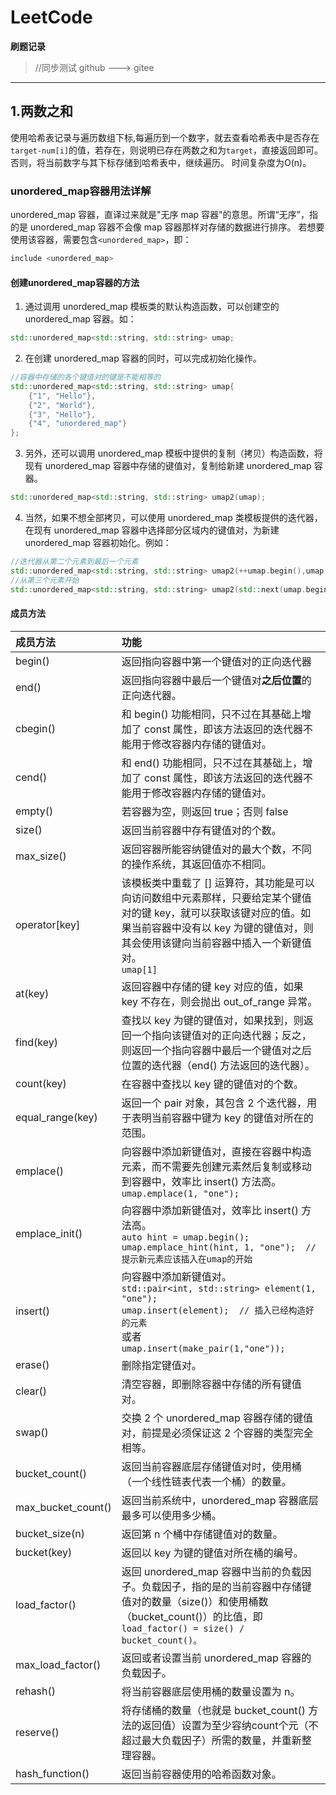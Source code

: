 # LeetCode
**刷题记录**
>//同步测试 github ---> gitee
---
## 1.两数之和
使用哈希表记录与遍历数组下标,每遍历到一个数字，就去查看哈希表中是否存在`target-num[i]`的值，若存在，则说明已存在两数之和为`target`，直接返回即可。否则，将当前数字与其下标存储到哈希表中，继续遍历。
时间复杂度为O(n)。
### unordered_map容器用法详解
unordered_map 容器，直译过来就是"无序 map 容器"的意思。所谓“无序”，指的是 unordered_map 容器不会像 map 容器那样对存储的数据进行排序。
若想要使用该容器，需要包含`<unordered_map>`，即：
```c++
include <unordered_map>
```
#### 创建unordered_map容器的方法
1.  通过调用 unordered_map 模板类的默认构造函数，可以创建空的 unordered_map 容器。如：
```c++
std::unordered_map<std::string, std::string> umap;
```
2. 在创建 unordered_map 容器的同时，可以完成初始化操作。
```c++
//容器中存储的各个键值对的键是不能相等的
std::unordered_map<std::string, std::string> umap{
    {"1", "Hello"},
    {"2", "World"},
    {"3", "Hello"},
    {"4", "unordered_map"}
};
```
3. 另外，还可以调用 unordered_map 模板中提供的复制（拷贝）构造函数，将现有 unordered_map 容器中存储的键值对，复制给新建 unordered_map 容器。
```c++
std::unordered_map<std::string, std::string> umap2(umap);
```
4. 当然，如果不想全部拷贝，可以使用 unordered_map 类模板提供的迭代器，在现有 unordered_map 容器中选择部分区域内的键值对，为新建 unordered_map 容器初始化。例如：
```c++
//迭代器从第二个元素到最后一个元素
std::unordered_map<std::string, std::string> umap2(++umap.begin(),umap.end());
//从第三个元素开始
std::unordered_map<std::string, std::string> umap2(std::next(umap.begin(), 2), umap.end());
```
#### 成员方法
成员方法|功能
:-----|:---|
begin()|返回指向容器中第一个键值对的正向迭代器
end() |返回指向容器中最后一个键值对**之后位置**的正向迭代器。
cbegin()|和 begin() 功能相同，只不过在其基础上增加了 const 属性，即该方法返回的迭代器不能用于修改容器内存储的键值对。
cend()|和 end() 功能相同，只不过在其基础上，增加了 const 属性，即该方法返回的迭代器不能用于修改容器内存储的键值对。
empty()|若容器为空，则返回 true；否则 false
size()|返回当前容器中存有键值对的个数。
max_size()|返回容器所能容纳键值对的最大个数，不同的操作系统，其返回值亦不相同。
operator[key]|	该模板类中重载了 [] 运算符，其功能是可以向访问数组中元素那样，只要给定某个键值对的键 key，就可以获取该键对应的值。如果当前容器中没有以 key 为键的键值对，则其会使用该键向当前容器中插入一个新键值对。<br>`umap[1]`
at(key)|返回容器中存储的键 key 对应的值，如果 key 不存在，则会抛出 out_of_range 异常。 
find(key)|查找以 key 为键的键值对，如果找到，则返回一个指向该键值对的正向迭代器；反之，则返回一个指向容器中最后一个键值对之后位置的迭代器（end() 方法返回的迭代器）。
count(key)|在容器中查找以 key 键的键值对的个数。
equal_range(key)|返回一个 pair 对象，其包含 2 个迭代器，用于表明当前容器中键为 key 的键值对所在的范围。
emplace()|向容器中添加新键值对，直接在容器中构造元素，而不需要先创建元素然后复制或移动到容器中，效率比 insert() 方法高。<br>`umap.emplace(1, "one"); `
emplace_init()|向容器中添加新键值对，效率比 insert() 方法高。<br>`auto hint = umap.begin();`<br>`umap.emplace_hint(hint, 1, "one");  // 提示新元素应该插入在umap的开始`
insert()|向容器中添加新键值对。<br>`std::pair<int, std::string> element(1, "one");`<br>`umap.insert(element);  // 插入已经构造好的元素`<br>或者<br>`umap.insert(make_pair(1,"one"));`
erase()|删除指定键值对。
clear()|清空容器，即删除容器中存储的所有键值对。
swap()|交换 2 个 unordered_map 容器存储的键值对，前提是必须保证这 2 个容器的类型完全相等。
bucket_count()|返回当前容器底层存储键值对时，使用桶（一个线性链表代表一个桶）的数量。
max_bucket_count()|返回当前系统中，unordered_map 容器底层最多可以使用多少桶。
bucket_size(n)|	返回第 n 个桶中存储键值对的数量。
bucket(key)|返回以 key 为键的键值对所在桶的编号。
load_factor()|返回 unordered_map 容器中当前的负载因子。负载因子，指的是的当前容器中存储键值对的数量（size()）和使用桶数（bucket_count()）的比值，即 `load_factor() = size() / bucket_count()。`
max_load_factor()|返回或者设置当前 unordered_map 容器的负载因子。
rehash()|将当前容器底层使用桶的数量设置为 n。
reserve()|将存储桶的数量（也就是 bucket_count() 方法的返回值）设置为至少容纳count个元（不超过最大负载因子）所需的数量，并重新整理容器。
hash_function()|返回当前容器使用的哈希函数对象。